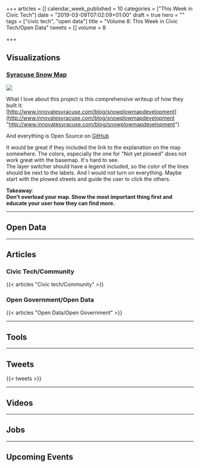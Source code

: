 +++
articles = []
calendar_week_published = 10
categories = ["This Week in Civic Tech"]
date = "2019-03-09T07:02:09+01:00"
draft = true
hero = ""
tags = ["civic tech", "open data"]
title = "Volume 8: This Week in Civic Tech/Open Data"
tweets = []
volume = 8

+++
## Visualizations

### [Syracuse Snow Map](https://cityofsyracuse.github.io/snowmap/snowmap/snowplow_map.html)

![](https://res.cloudinary.com/civicvision/image/upload/v1552111402/Volume%208/syracuse-snow-map.png)

What I love about this project is this comprehensive writeup of how they built it: [http://www.innovatesyracuse.com/blog/snowplowmapdevelopment](http://www.innovatesyracuse.com/blog/snowplowmapdevelopment "http://www.innovatesyracuse.com/blog/snowplowmapdevelopment")

And everything is Open Source on [GitHub](https://github.com/CityofSyracuse/snowmap)

It would be great if they included the link to the explanation on the map somewhere. The colors, especially the one for "Not yet plowed" does not work great with the basemap. It's hard to see.   
The layer switcher should have a legend included, so the color of the lines should be next to the labels. And I would not turn on everything. Maybe start with the plowed streets and guide the user to click the others. 

**Takeaway**:  
**Don't overload your map. Show the most important thing first and educate your user how they can find more.**

<hr />

## Open Data

<hr />

## Articles

### Civic Tech/Community

{{< articles "Civic tech/Community" >}}

### Open Government/Open Data

{{< articles "Open Data/Open Government" >}}
<hr />

## Tools

<hr />

## Tweets

{{< tweets >}}
<hr />

## Videos

<hr />

## Jobs

<hr />

## Upcoming Events